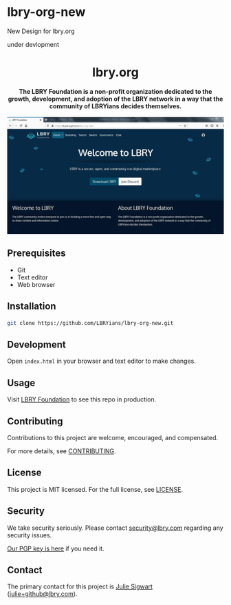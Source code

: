 # lbry-org-new
New Design for lbry.org

under devlopment

<h1 align="center">lbry.org</h1>

<div align="center">
  <strong>The LBRY Foundation is a non-profit organization dedicated to the growth, development, and adoption of the LBRY network in a way that the community of LBRYians decides themselves.</strong>
</div> <br>

<div align="center">
  <img src="./img/lbry-foundation.jpg" alt="Screenshot of LBRY Foundation">
</div>



## Prerequisites
- Git
- Text editor
- Web browser

## Installation
```bash
git clone https://github.com/LBRYians/lbry-org-new.git
```

## Development
Open `index.html` in your browser and text editor to make changes.

## Usage
Visit [LBRY Foundation](https://lbryians.github.io/lbry-org-new/) to see this repo in production.

## Contributing
Contributions to this project are welcome, encouraged, and compensated.

For more details, see [CONTRIBUTING](https://lbry.tech/contribute).

## License
This project is MIT licensed. For the full license, see [LICENSE](LICENSE).

## Security
We take security seriously. Please contact [security@lbry.com](mailto:security@lbry.com) regarding any security issues.

[Our PGP key is here](https://keybase.io/lbry/key.asc) if you need it.

## Contact
The primary contact for this project is [Julie Sigwart](https://github.com/jsigwart) (julie+github@lbry.com).